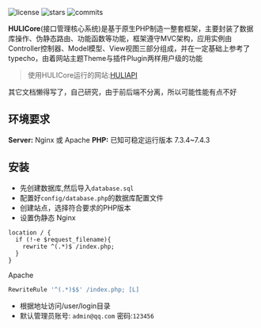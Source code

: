 ![license](https://camo.githubusercontent.com/8addc1e46efd92165de0d5fa6d5fd6a3817251a50a45544710ae4eaf486e3fe5/68747470733a2f2f696d672e736869656c64732e696f2f6769746875622f6c6963656e73652f626979756568752f6b6f746f72692d626f743f636f6c6f723d64656570677265656e)
![stars](https://img.shields.io/github/stars/biyuehu/hulicore)
![commits](https://img.shields.io/github/commit-activity/t/biyuehu/hulicore)

**HULICore**(接口管理核心系统)是基于原生PHP制造一整套框架，主要封装了数据库操作、伪静态路由、功能函数等功能，框架遵守MVC架构，应用实例由Controller控制器、Model模型、View视图三部分组成，并在一定基础上参考了typecho，由着网站主题Theme与插件Plugin两样用户级的功能

> 使用HULICore运行的网站:[HULIAPI](https://api.imlolicon.tk)

其它文档懒得写了，自己研究，由于前后端不分离，所以可能性能有点不好

## 环境要求
**Server:** Nginx 或 Apache
**PHP:** 已知可稳定运行版本 7.3.4~7.4.3

## 安装
- 先创建数据库,然后导入`database.sql`
- 配置好`config/database.php`的数据库配置文件
- 创建站点，选择符合要求的PHP版本
- 设置伪静态
Nginx
```nginx
location / {
  if (!-e $request_filename){
    rewrite ^(.*)$ /index.php;
  }
}
```
Apache
```apache
RewriteRule '^(.*)$$' /index.php; [L] 
```
- 根据地址访问/user/login目录
- 默认管理员账号: `admin@qq.com` 密码:`123456`
